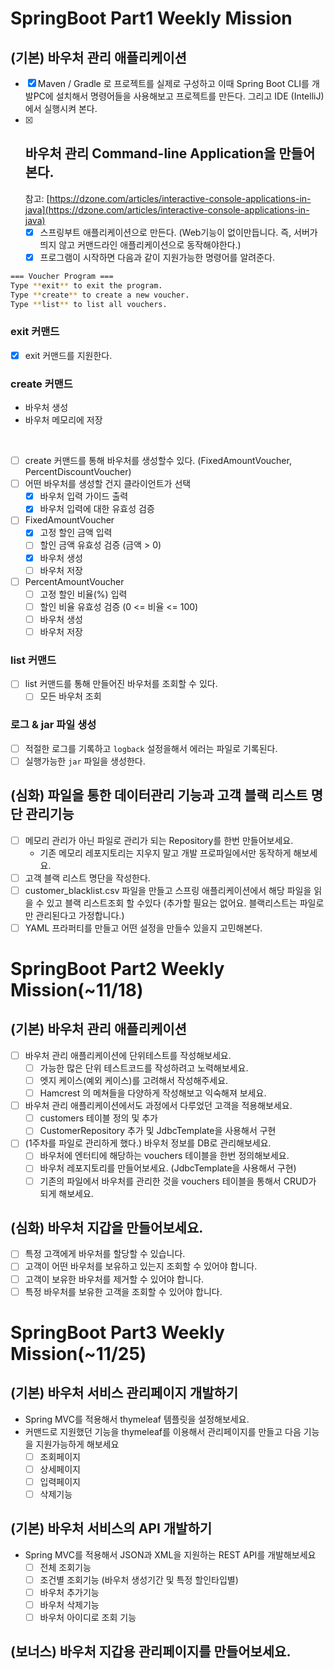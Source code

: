 #  SpringBoot Part1 Weekly Mission

## (기본) **바우처 관리 애플리케이션**

- [x]  Maven / Gradle 로 프로젝트를 실제로 구성하고 이때 Spring Boot CLI를 개발PC에 설치해서 명령어들을 사용해보고 프로젝트를 만든다. 그리고 IDE (IntelliJ)에서 실행시켜 본다.
- [x]  바우처 관리 Command-line Application을 만들어본다.
    -
    참고: [https://dzone.com/articles/interactive-console-applications-in-java](https://dzone.com/articles/interactive-console-applications-in-java)
    - [x]  스프링부트 애플리케이션으로 만든다. (Web기능이 없이만듭니다. 즉, 서버가 띄지 않고 커맨드라인 애플리케이션으로 동작해야한다.)
    - [x]  프로그램이 시작하면 다음과 같이 지원가능한 명령어를 알려준다.

  ```bash
  === Voucher Program ===
  Type **exit** to exit the program.
  Type **create** to create a new voucher.
  Type **list** to list all vouchers.
  ```

### exit 커맨드

- [x]  exit 커맨드를 지원한다.

### create 커맨드

- 바우처 생성
- 바우처 메모리에 저장

<br>

- [ ] create 커맨드를 통해 바우처를 생성할수 있다. (FixedAmountVoucher, PercentDiscountVoucher)
- [ ] 어떤 바우처를 생성할 건지 클라이언트가 선택
    - [x] 바우처 입력 가이드 출력
    - [x] 바우처 입력에 대한 유효성 검증
- [ ] FixedAmountVoucher
    - [x] 고정 할인 금액 입력
    - [ ] 할인 금액 유효성 검증 (금액 > 0)
    - [x] 바우처 생성
    - [ ] 바우처 저장
- [ ] PercentAmountVoucher
    - [ ] 고정 할인 비율(%) 입력
    - [ ] 할인 비율 유효성 검증 (0 <= 비율 <= 100)
    - [ ] 바우처 생성
    - [ ] 바우처 저장

### list 커맨드

- [ ] list 커맨드를 통해 만들어진 바우처를 조회할 수 있다.
    - [ ] 모든 바우처 조회

### 로그 & jar 파일 생성

- [ ]  적절한 로그를 기록하고 `logback` 설정을해서 에러는 파일로 기록된다.
- [ ]  실행가능한 `jar` 파일을 생성한다.

## (심화) 파일을 통한 데이터관리 기능과 고객 블랙 리스트 명단 관리기능

- [ ]  메모리 관리가 아닌 파일로 관리가 되는 Repository를 한번 만들어보세요.
    - 기존 메모리 레포지토리는 지우지 말고 개발 프로파일에서만 동작하게 해보세요.
- [ ]  고객 블랙 리스트 명단을 작성한다.
- [ ] customer_blacklist.csv 파일을 만들고 스프링 애플리케이션에서 해당 파일을 읽을 수 있고 블랙 리스트조회 할 수있다 (추가할 필요는 없어요. 블랙리스트는 파일로만 관리된다고 가정합니다.)
- [ ]  YAML 프라퍼티를 만들고 어떤 설정을 만들수 있을지 고민해본다.

# SpringBoot Part2 Weekly Mission(~11/18)

## (기본) **바우처 관리 애플리케이션**

- [ ]  바우처 관리 애플리케이션에 단위테스트를 작성해보세요.
    - [ ] 가능한 많은 단위 테스트코드를 작성하려고 노력해보세요.
    - [ ] 엣지 케이스(예외 케이스)를 고려해서 작성해주세요.
    - [ ] Hamcrest 의 메쳐들을 다양하게 작성해보고 익숙해져 보세요.
- [ ]  바우처 관리 애플리케이션에서도 과정에서 다루었던 고객을 적용해보세요.
    - [ ] customers 테이블 정의 및 추가
    - [ ] CustomerRepository 추가 및 JdbcTemplate을 사용해서 구현
- [ ]  (1주차를 파일로 관리하게 했다.) 바우처 정보를 DB로 관리해보세요.
    - [ ] 바우처에 엔터티에 해당하는 vouchers 테이블을 한번 정의해보세요.
    - [ ] 바우처 레포지토리를 만들어보세요. (JdbcTemplate을 사용해서 구현)
    - [ ] 기존의 파일에서 바우처를 관리한 것을 vouchers 테이블을 통해서 CRUD가 되게 해보세요.

## **(심화)** **바우처 지갑을 만들어보세요.**

- [ ] 특정 고객에게 바우처를 할당할 수 있습니다.
- [ ] 고객이 어떤 바우처를 보유하고 있는지 조회할 수 있어야 합니다.
- [ ] 고객이 보유한 바우처를 제거할 수 있어야 합니다.
- [ ] 특정 바우처를 보유한 고객을 조회할 수 있어야 합니다.

# SpringBoot Part3 Weekly Mission(~11/25)

## **(기본) 바우처 서비스 관리페이지 개발하기**

- Spring MVC를 적용해서 thymeleaf 템플릿을 설정해보세요.
- 커맨드로 지원했던 기능을 thymeleaf를 이용해서 관리페이지를 만들고 다음 기능을 지원가능하게 해보세요
    - [ ]  조회페이지
    - [ ]  상세페이지
    - [ ]  입력페이지
    - [ ]  삭제기능

## **(기본) 바우처 서비스의 API 개발하기**

- Spring MVC를 적용해서 JSON과 XML을 지원하는 REST API를 개발해보세요
    - [ ]  전체 조회기능
    - [ ]  조건별 조회기능 (바우처 생성기간 및 특정 할인타입별)
    - [ ]  바우처 추가기능
    - [ ]  바우처 삭제기능
    - [ ]  바우처 아이디로 조회 기능

## **(보너스) 바우처 지갑용 관리페이지를 만들어보세요.**